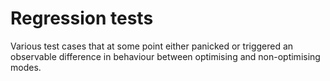 # Regression tests

Various test cases that at some point either panicked or triggered an observable
difference in behaviour between optimising and non-optimising modes.

